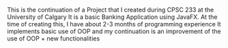 This is the continuation of a Project that I created during CPSC 233 at the University of Calgary
It is a basic Banking Application using JavaFX.
At the time of creating this, I have about 2-3 months of programming experience
It implements basic use of OOP and my continuation is an improvement of the use of OOP + new functionalities 
